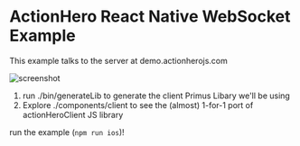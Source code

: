 # ActionHero React Native WebSocket Example

This example talks to the server at demo.actionherojs.com

![screenshot](https://raw.githubusercontent.com/actionhero/actionhero-react-native/master/screenshot.png)

1) run ./bin/generateLib to generate the client Primus Libary we'll be using
2) Explore ./components/client to see the (almost) 1-for-1 port of actionHeroClient JS library

run the example (`npm run ios`)!
